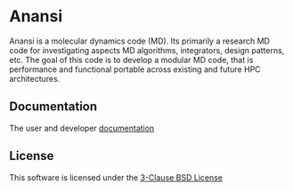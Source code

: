# Anansi

Anansi is a molecular dynamics code (MD). Its primarily a research  MD code for
investigating aspects MD algorithms, integrators, design patterns, etc.  The
goal of this code is to develop a modular MD code, that is performance  and
functional portable across existing and future HPC architectures.

## Documentation

The user and developer [documentation](https://arnoldt100.github.io/anansi)


## License

This software is licensed under the [3-Clause BSD
License](https://opensource.org/licenses/BSD-3-Clause)
